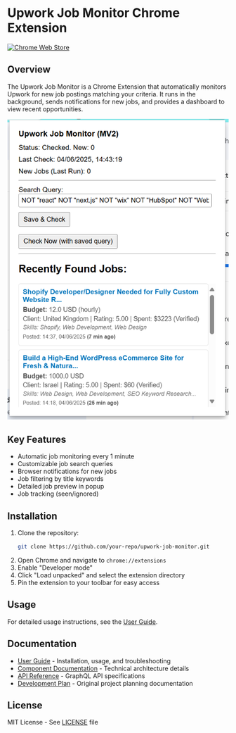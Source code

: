 # Upwork Job Monitor Chrome Extension

[![Chrome Web Store](https://img.shields.io/chrome-web-store/v/your-extension-id?color=blue&label=Chrome%20Web%20Store)](https://chrome.google.com/webstore/detail/your-extension-id)

## Overview
The Upwork Job Monitor is a Chrome Extension that automatically monitors Upwork for new job postings matching your criteria. It runs in the background, sends notifications for new jobs, and provides a dashboard to view recent opportunities.

![Popup Interface](Screenshot%202025-06-04%20151441.png)

## Key Features
- Automatic job monitoring every 1 minute
- Customizable job search queries
- Browser notifications for new jobs
- Job filtering by title keywords
- Detailed job preview in popup
- Job tracking (seen/ignored)

## Installation
1. Clone the repository:
   ```bash
   git clone https://github.com/your-repo/upwork-job-monitor.git
   ```
2. Open Chrome and navigate to `chrome://extensions`
3. Enable "Developer mode"
4. Click "Load unpacked" and select the extension directory
5. Pin the extension to your toolbar for easy access

## Usage
For detailed usage instructions, see the [User Guide](USER_GUIDE.md).

## Documentation
- [User Guide](USER_GUIDE.md) - Installation, usage, and troubleshooting
- [Component Documentation](USER_GUIDE.md#architecture) - Technical architecture details
- [API Reference](USER_GUIDE.md#api-reference) - GraphQL API specifications
- [Development Plan](DEVELOPMENT_PLAN.md) - Original project planning documentation

## License
MIT License - See [LICENSE](LICENSE) file